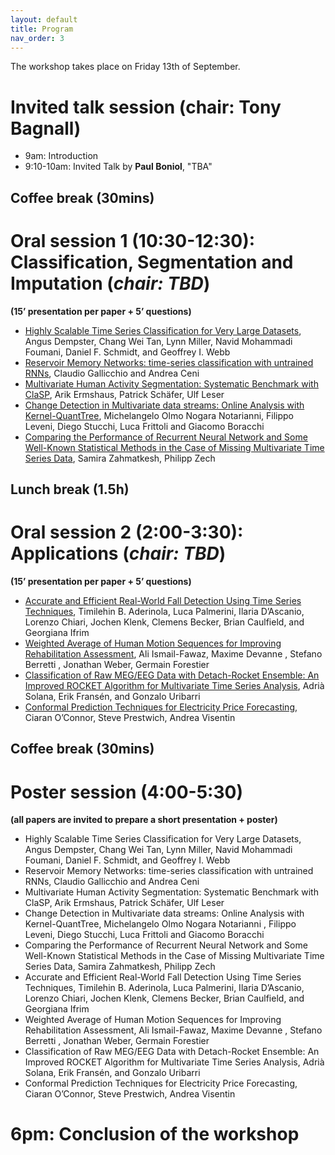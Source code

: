 ```yaml
---
layout: default
title: Program
nav_order: 3
---
```


The workshop takes place on Friday 13th of September.

# Invited talk session (chair: Tony Bagnall)

- 9am: Introduction
- 9:10-10am: Invited Talk by **Paul Boniol**, "TBA"

## Coffee break (30mins)

# Oral session 1 (10:30-12:30): Classification, Segmentation and Imputation (*chair: TBD*)
**(15’ presentation per paper + 5’ questions)**


* [Highly Scalable Time Series Classification for Very Large Datasets](<articles/Dempster_AALTD24.pdf>), Angus Dempster, Chang Wei Tan, Lynn Miller, Navid Mohammadi Foumani, Daniel F. Schmidt, and Geoffrey I. Webb
* [Reservoir Memory Networks: time-series classification with untrained RNNs](<articles/Gallicchio_AALTD24.pdf>), Claudio Gallicchio and Andrea Ceni
* [Multivariate Human Activity Segmentation: Systematic Benchmark with ClaSP](<articles/Ermshaus_AALTD24.pdf>), Arik Ermshaus, Patrick Schäfer, Ulf Leser
* [Change Detection in Multivariate data streams: Online Analysis with Kernel-QuantTree](<articles/Notarianni_AALTD24.pdf>), Michelangelo Olmo Nogara Notarianni, Filippo Leveni, Diego Stucchi, Luca Frittoli and Giacomo Boracchi
* [Comparing the Performance of Recurrent Neural Network and Some Well-Known Statistical Methods in the Case of Missing Multivariate Time Series Data](<articles/Zahmatkesh_AALTD24.pdf>), Samira Zahmatkesh, Philipp Zech

## Lunch break (1.5h)

# Oral session 2 (2:00-3:30): Applications (*chair: TBD*)
**(15’ presentation per paper + 5’ questions)**

* [Accurate and Efficient Real-World Fall Detection Using Time Series Techniques](<articles/Aderinola_AALTD24.pdf>), Timilehin B. Aderinola, Luca Palmerini, Ilaria D’Ascanio, Lorenzo Chiari, Jochen Klenk, Clemens Becker, Brian Caulfield, and Georgiana Ifrim
* [Weighted Average of Human Motion Sequences for Improving Rehabilitation Assessment](<articles/Fawaz_AALTD24.pdf>), Ali Ismail-Fawaz, Maxime Devanne , Stefano Berretti , Jonathan Weber, Germain Forestier
* [Classification of Raw MEG/EEG Data with Detach-Rocket Ensemble: An Improved ROCKET Algorithm for Multivariate Time Series Analysis](<articles/Solana_AALTD24.pdf>), Adrià Solana, Erik Fransén, and Gonzalo Uribarri
* [Conformal Prediction Techniques for Electricity Price Forecasting](<articles/Ciaran_AALTD24.pdf>), Ciaran O’Connor, Steve Prestwich, Andrea Visentin

## Coffee break (30mins)

# Poster session (4:00-5:30)
**(all papers are invited to prepare a short presentation + poster)**

* Highly Scalable Time Series Classification for Very Large Datasets, Angus Dempster, Chang Wei Tan, Lynn Miller, Navid Mohammadi Foumani, Daniel F. Schmidt, and Geoffrey I. Webb
* Reservoir Memory Networks: time-series classification with untrained RNNs, Claudio Gallicchio and Andrea Ceni
* Multivariate Human Activity Segmentation: Systematic Benchmark with ClaSP, Arik Ermshaus, Patrick Schäfer, Ulf Leser
* Change Detection in Multivariate data streams: Online Analysis with Kernel-QuantTree, Michelangelo Olmo Nogara Notarianni , Filippo Leveni, Diego Stucchi, Luca Frittoli and Giacomo Boracchi
* Comparing the Performance of Recurrent Neural Network and Some Well-Known Statistical Methods in the Case of Missing Multivariate Time Series Data, Samira Zahmatkesh, Philipp Zech
* Accurate and Efficient Real-World Fall Detection Using Time Series Techniques, Timilehin B. Aderinola, Luca Palmerini, Ilaria D’Ascanio, Lorenzo Chiari, Jochen Klenk, Clemens Becker, Brian Caulfield, and Georgiana Ifrim
* Weighted Average of Human Motion Sequences for Improving Rehabilitation Assessment, Ali Ismail-Fawaz, Maxime Devanne , Stefano Berretti , Jonathan Weber, Germain Forestier
* Classification of Raw MEG/EEG Data with Detach-Rocket Ensemble: An Improved ROCKET Algorithm for Multivariate Time Series Analysis, Adrià Solana, Erik Fransén, and Gonzalo Uribarri
* Conformal Prediction Techniques for Electricity Price Forecasting, Ciaran O’Connor, Steve Prestwich, Andrea Visentin


# 6pm: Conclusion of the workshop
